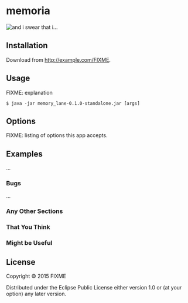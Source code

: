 # memoria

![and i swear that i...](http://i.imgur.com/yUUFcNq.jpg)

## Installation

Download from http://example.com/FIXME.

## Usage

FIXME: explanation

    $ java -jar memory_lane-0.1.0-standalone.jar [args]

## Options

FIXME: listing of options this app accepts.

## Examples

...

### Bugs

...

### Any Other Sections
### That You Think
### Might be Useful

## License

Copyright © 2015 FIXME

Distributed under the Eclipse Public License either version 1.0 or (at
your option) any later version.
